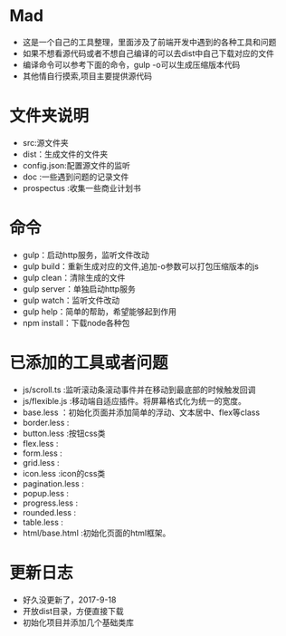 # Mad

- 这是一个自己的工具整理，里面涉及了前端开发中遇到的各种工具和问题
- 如果不想看源代码或者不想自己编译的可以去dist中自己下载对应的文件
- 编译命令可以参考下面的命令，gulp -o可以生成压缩版本代码
- 其他情自行摸索,项目主要提供源代码

# 文件夹说明

- src:源文件夹
- dist：生成文件的文件夹
- config.json:配置源文件的监听
- doc :一些遇到问题的记录文件
- prospectus :收集一些商业计划书

# 命令

- gulp：启动http服务，监听文件改动
- gulp build：重新生成对应的文件,追加-o参数可以打包压缩版本的js
- gulp clean：清除生成的文件
- gulp server：单独启动http服务
- gulp watch：监听文件改动
- gulp help：简单的帮助，希望能够起到作用
- npm install：下载node各种包

# 已添加的工具或者问题

- js/scroll.ts :监听滚动条滚动事件并在移动到最底部的时候触发回调
- js/flexible.js :移动端自适应插件。将屏幕格式化为统一的宽度。
- base.less ：初始化页面并添加简单的浮动、文本居中、flex等class
- border.less :
- button.less :按钮css类
- flex.less :
- form.less :
- grid.less :
- icon.less :icon的css类
- pagination.less :
- popup.less :
- progress.less :
- rounded.less :
- table.less :
- html/base.html :初始化页面的html框架。

# 更新日志

- 好久没更新了，2017-9-18
- 开放dist目录，方便直接下载
- 初始化项目并添加几个基础类库
